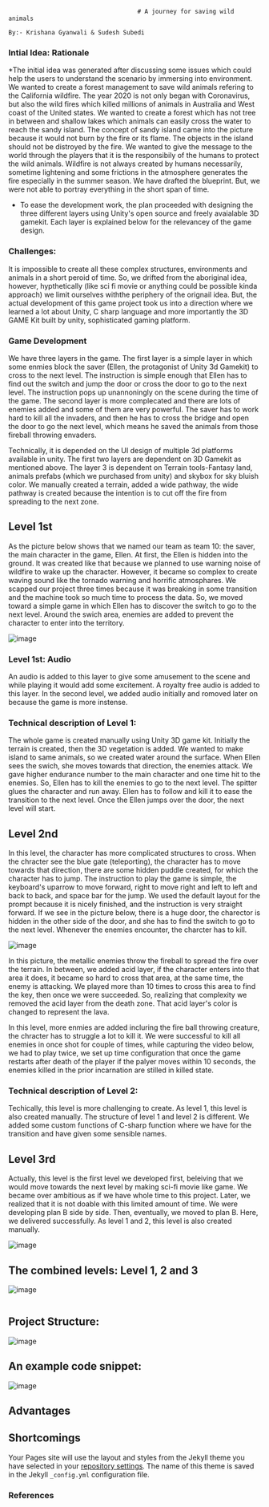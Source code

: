                                         # A journey for saving wild animals
                                                                                By:- Krishana Gyanwali & Sudesh Subedi

### Intial Idea: Rationale
*The initial idea was generated after discussing some issues which could help the users to understand the scenario by immersing into environment. We wanted to create a forest management to save wild animals refering to the California wildfire. The year 2020 is not only began with Coronavirus, but also the wild fires which killed millions of animals in Australia and West coast of the United states. We wanted to create a forest which has not tree in between and shallow lakes which animals can easily cross the water to reach the sandy island. The concept of sandy island came into the picture because it would not burn by the fire or its flame. The objects in the island should not be distroyed by the fire. We wanted to give the message to the world through the players that it is the responsibily of the humans to protect the wild animals. Wildfire is not always created by humans necessarily, sometime lightening and some frictions in the atmosphere generates the fire especially in the summer season. We have drafted the blueprint. But, we were not able to portray everything in the short span of time. 

* To ease the development work, the plan proceeded with designing the three different layers using Unity's open source and freely avaialable 3D gamekit. Each layer is explained below for the relevancey of the game design. 

### Challenges: 
It is impossible to create all these complex structures, environments and animals in a short peroid of time. So, we drifted from the aboriginal idea, however, hypthetically (like sci fi movie or anything could be possible kinda approach) we limit ourselves withthe periphery of the orignail idea. But, the actual development of this game project took us into a direction where we learned a lot about Unity, C sharp language and more importantly the 3D GAME Kit built by unity, sophisticated gaming platform.  

### Game Development

We have three layers in the game. The first layer is a simple layer in which some enmies block the saver (Ellen, the protagonist of Unity 3d Gamekit) to cross to the next level. The instruction is simple enough that Ellen has to find out the switch and jump the door or cross the door to go to the next level. The instruction pops up unannoningly on the scene during the time of the game. The second layer is more complecated and there are lots of enemies added and some of them are very powerful. The saver has to work hard to kill all the invaders, and then he has to cross the bridge and open the door to go the next level, which means he saved the animals from those fireball throwing envaders. 

Technically, it is depended on the UI design of multiple 3d platforms available in unity. The first two layers are dependent on 3D Gamekit as mentioned above. The layer 3 is dependent on Terrain tools-Fantasy land, animals prefabs (which we purchased from unity) and skybox for sky bluish color. We manually created a terrain, added a wide pathway, the wide pathway is created because the intention is to cut off the fire from spreading to the next zone.  

## Level 1st

As the picture below shows that we named our team as team 10: the saver, the main character in the game, Ellen. At first, the Ellen is hidden into the ground. It was created like that because we planned to use warning noise of wildfire to wake up the character. However, it became so complex to create waving sound like the tornado warning and horrific atmosphares. We scapped our project three times because it was breaking in some transition and the machine took so much time to process the data. So, we moved toward a simple game in which Ellen has to discover the switch to go to the next level. Around the swich area, enemies are added to prevent the character to enter into the territory. 

![image](https://github.com/kgyanwal/project2_final_level3/blob/master/img/layer1_image.png)

### Level 1st: Audio
An audio is added to this layer to give some amusement to the scene and while playing it would add some excitement. A royalty free audio is added to this layer. In the second level, we added audio initially and romoved later on because the game is more instense. 


### Technical description of Level 1: 

The whole game is created manually using Unity 3D game kit. Initially the terrain is created, then the 3D vegetation is added. We wanted to make island to same animals, so we created water around the surface. When Ellen sees the swich, she moves towards that direction, the enemies attack. We gave higher endurance number to the main character and one time hit to the enemies. So, Ellen has to kill the enemies to go to the next level. The spitter glues the character and run away. Ellen has to follow and kill it to ease the transition to the next level. Once the Ellen jumps over the door, the next level will start. 

## Level 2nd

In this level, the character has more complicated structures to cross. When the chracter see the blue gate (teleporting), the character has to move towards that direction, there are some hidden puddle created, for which the character has to jump. The instruction to play the game is simple, the keyboard's uparrow to move forward, right to move right and left to left and back to back, and space bar for the jump. We used the default layout for the prompt because it is nicely finished, and the instruction is very straight forward. If we see in the picture below, there is a huge door, the charector is hidden in the other side of the door, and she has to find the switch to go to the next level. Whenever the enemies encounter, the charcter has to kill. 

![image](https://github.com/kgyanwal/project2_final_level3/blob/master/img/layer_2.png)

In this picture, the metallic enemies throw the fireball to spread the fire over the terrain. In between, we added acid layer, if the character enters into that area it does, it became so hard to cross that area, at the same time, the enemy is attacking. We played more than 10 times to cross this area to find the key, then once we were succeeded. So, realizing that complexity we removed the acid layer from the death zone. That acid layer's color is changed to represent the lava. 


In this level, more enmies are added incluring the fire ball throwing creature, the chracter has to struggle a lot to kill it. We were successful to kill all enemies in once shot for couple of times, while capturing the video below, we had to play twice, we set up time configuration that once the game restarts after death of the player if the palyer moves within 10 seconds, the enemies killed in the prior incarnation are stilled in killed state. 

### Technical description of Level 2: 

Techically, this level is more challenging to create. As level 1, this level is also created manually. The structure of level 1 and level 2 is different. We added some custom functions of C-sharp function where we have for the transition and have given some sensible names.  

## Level 3rd

Actually, this level is the first level we developed first, beleiving that we would move towards the next level by making sci-fi movie like game. We became over ambitious as if we have whole time to this project. Later, we realized that it is not doable with this limited amount of time. We were developing plan B side by side. Then, eventually, we moved to plan B. Here, we delivered successfully. As level 1 and 2, this level is also created manually. 

![image](https://github.com/kgyanwal/project2_final_level3/blob/master/img/final_layer.png)



## The combined levels: Level 1, 2 and 3
![image](https://github.com/kgyanwal/project2_final_level3/blob/master/img/p2.krishana_gyanwali.sudesh.png)

<div><img src="iimg/p2.krishana_gyanwali.sudesh.png" class="img-responsive" alt=""> </div>

## Project Structure:

![image](https://github.com/kgyanwal/project2_final_level3/blob/master/img/the_project_structure.png)


## An example code snippet:

![image](https://github.com/kgyanwal/project2_final_level3/blob/master/img/code_snippet.png)


## Advantages

## Shortcomings

Your Pages site will use the layout and styles from the Jekyll theme you have selected in your [repository settings](https://github.com/kgyanwal/project2_final_level3/settings). The name of this theme is saved in the Jekyll `_config.yml` configuration file.

### References


